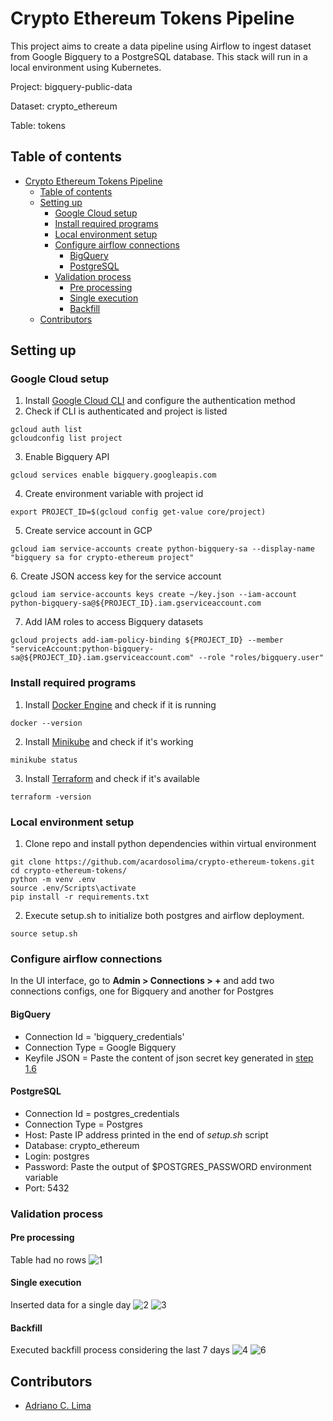 # Crypto Ethereum Tokens Pipeline
This project aims to create a data pipeline using Airflow to ingest dataset from Google Bigquery to a PostgreSQL database. This stack will run in a local environment using Kubernetes.

Project: bigquery-public-data

Dataset: crypto_ethereum

Table: tokens

## Table of contents

- [Crypto Ethereum Tokens Pipeline](#crypto-ethereum-tokens-pipeline)
  - [Table of contents](#table-of-contents)
  - [Setting up](#setting-up)
    - [Google Cloud setup](#google-cloud-setup)
    - [Install required programs](#install-required-programs)
    - [Local environment setup](#local-environment-setup)
    - [Configure airflow connections](#configure-airflow-connections)
      - [BigQuery](#bigquery)
      - [PostgreSQL](#postgresql)
    - [Validation process](#validation-process)
      - [Pre processing](#pre-processing)
      - [Single execution](#single-execution)
      - [Backfill](#backfill)
  - [Contributors](#contributors)


## Setting up
### Google Cloud setup
1. Install [Google Cloud CLI](https://cloud.google.com/sdk/docs/install) and configure the authentication method
2. Check if CLI is authenticated and project is listed 
```
gcloud auth list
gcloudconfig list project
```
3. Enable Bigquery API
```
gcloud services enable bigquery.googleapis.com
```
4. Create environment variable with project id
```
export PROJECT_ID=$(gcloud config get-value core/project)
```
5. Create service account in GCP
```
gcloud iam service-accounts create python-bigquery-sa --display-name "bigquery sa for crypto-ethereum project"
```
<a id="json_key"></a>
6. Create JSON access key for the service account 
```
gcloud iam service-accounts keys create ~/key.json --iam-account python-bigquery-sa@${PROJECT_ID}.iam.gserviceaccount.com
```
<!-- 7. Create environment variable with key location
```
export GOOGLE_APPLICATION_CREDENTIALS=~/key.json
``` -->
7. Add IAM roles to access Bigquery datasets
```
gcloud projects add-iam-policy-binding ${PROJECT_ID} --member "serviceAccount:python-bigquery-sa@${PROJECT_ID}.iam.gserviceaccount.com" --role "roles/bigquery.user"
```


### Install required programs
1. Install [Docker Engine](https://docs.docker.com/engine/install/) and check if it is running
```
docker --version
```
2. Install [Minikube](https://k8s-docs.netlify.app/en/docs/tasks/tools/install-minikube/) and check if it's working
```
minikube status
```
3. Install [Terraform](https://developer.hashicorp.com/terraform/install) and check if it's available
```
terraform -version
```

### Local environment setup
1. Clone repo and install python dependencies within virtual environment
```
git clone https://github.com/acardosolima/crypto-ethereum-tokens.git
cd crypto-ethereum-tokens/
python -m venv .env
source .env/Scripts\activate
pip install -r requirements.txt
```
2. Execute setup.sh to initialize both postgres and airflow deployment.
```
source setup.sh
```

### Configure airflow connections
In the UI interface, go to **Admin > Connections > +** and add two connections configs, one for Bigquery and another for Postgres

#### BigQuery
- Connection Id = 'bigquery_credentials'
- Connection Type  = Google Bigquery
- Keyfile JSON = Paste the content of json secret key generated in [step 1.6](#json_key)

#### PostgreSQL
- Connection Id = postgres_credentials
- Connection Type = Postgres
- Host: Paste IP address printed in the end of *setup.sh* script
- Database: crypto_ethereum
- Login: postgres
- Password: Paste the output of $POSTGRES_PASSWORD environment variable
- Port: 5432


### Validation process

#### Pre processing
Table had no rows
![1](https://github.com/user-attachments/assets/26a0576b-eddf-4035-a10d-46f18e141d76)

#### Single execution
Inserted data for a single day
![2](https://github.com/user-attachments/assets/f0ec01e8-df14-4827-afae-47846a8b5776)
![3](https://github.com/user-attachments/assets/876e4479-4244-448d-86b1-745463a5ff48)

#### Backfill
Executed backfill process considering the last 7 days
![4](https://github.com/user-attachments/assets/860f866f-fcc4-4e53-8966-d65ac7441dab)
![6](https://github.com/user-attachments/assets/84f1744c-8552-43a0-b9df-8b98252b58dd)


## Contributors
- [Adriano C. Lima](mailto:adrianocardoso1991@gmail.com)
